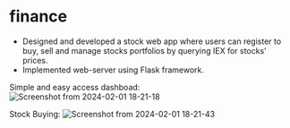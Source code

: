 # finance 

-  Designed and developed a stock web app where users can register to buy, sell and manage stocks portfolios by querying IEX for stocks’ prices.
- Implemented web-server using Flask framework.

Simple and easy access dashboad:
![Screenshot from 2024-02-01 18-21-18](https://github.com/Syedvahith/Stock-portfolio-management/assets/113373751/e14f7031-cecc-40a7-bd67-9e339c4f6424)

Stock Buying:
![Screenshot from 2024-02-01 18-21-43](https://github.com/Syedvahith/Stock-portfolio-management/assets/113373751/249462d7-daf7-499d-bb90-8d70f3049a46)
